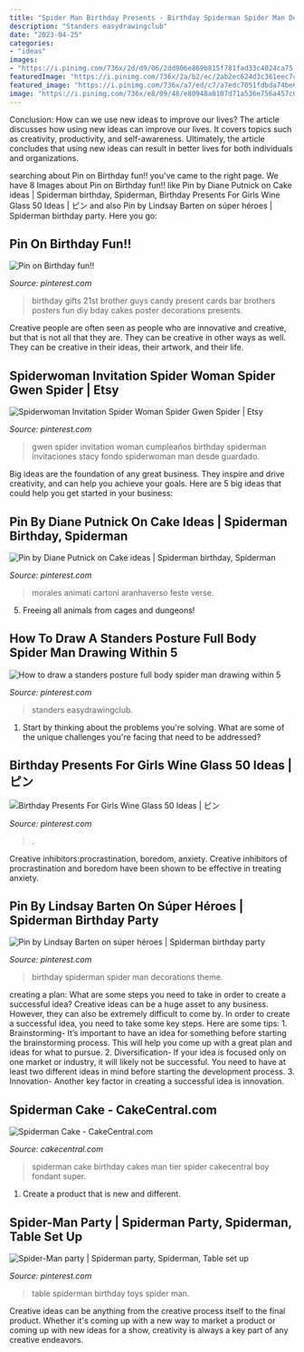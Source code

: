 ```yaml
---
title: "Spider Man Birthday Presents - Birthday Spiderman Spider Man Decorations Theme"
description: "Standers easydrawingclub"
date: "2023-04-25"
categories:
- "ideas"
images:
- "https://i.pinimg.com/736x/2d/d9/06/2dd906e869b815f781fad33c4024ca75.jpg"
featuredImage: "https://i.pinimg.com/736x/2a/b2/ec/2ab2ec624d3c361eec7cabe09091a23e.jpg"
featured_image: "https://i.pinimg.com/736x/a7/ed/c7/a7edc7051fdbda74be663796f54f7742.jpg"
image: "https://i.pinimg.com/736x/e8/09/48/e80948a0107d71a536e756a457c08b46--st-birthday-birthday-gifts.jpg"
---
```



Conclusion: How can we use new ideas to improve our lives?
The article discusses how using new ideas can improve our lives. It covers topics such as creativity, productivity, and self-awareness. Ultimately, the article concludes that using new ideas can result in better lives for both individuals and organizations.

	

		
searching about Pin on Birthday fun!! you've came to the right page. We have 8 Images about Pin on Birthday fun!! like Pin by Diane Putnick on Cake ideas | Spiderman birthday, Spiderman, Birthday Presents For Girls Wine Glass 50 Ideas | ピン and also Pin by Lindsay Barten on súper héroes | Spiderman birthday party. Here you go:
		
    
## Pin On Birthday Fun!!

<img loading=lazy src="https://i.pinimg.com/736x/e8/09/48/e80948a0107d71a536e756a457c08b46--st-birthday-birthday-gifts.jpg" onerror="this.onerror=null;this.src='https://tse1.mm.bing.net/th?id=OIP.ipX4EsLDPILUl29J7GVKoAHaJ3&amp;pid=15.1';" alt="Pin on Birthday fun!!">

_Source: pinterest.com_

>birthday gifts 21st brother guys candy present cards bar brothers posters fun diy bday cakes poster decorations presents. 

	

Creative people are often seen as people who are innovative and creative, but that is not all that they are. They can be creative in other ways as well. They can be creative in their ideas, their artwork, and their life.

    
## Spiderwoman Invitation Spider Woman Spider Gwen Spider | Etsy

<img loading=lazy src="https://i.pinimg.com/736x/2d/d9/06/2dd906e869b815f781fad33c4024ca75.jpg" onerror="this.onerror=null;this.src='https://tse1.mm.bing.net/th?id=OIP.1p2xNNKBc6zeJL5WK79ELAHaHa&amp;pid=15.1';" alt="Spiderwoman Invitation Spider Woman Spider Gwen Spider | Etsy">

_Source: pinterest.com_

>gwen spider invitation woman cumpleaños birthday spiderman invitaciones stacy fondo spiderwoman man desde guardado. 

	

Big ideas are the foundation of any great business. They inspire and drive creativity, and can help you achieve your goals. Here are 5 big ideas that could help you get started in your business:

    
## Pin By Diane Putnick On Cake Ideas | Spiderman Birthday, Spiderman

<img loading=lazy src="https://i.pinimg.com/736x/a7/ed/c7/a7edc7051fdbda74be663796f54f7742.jpg" onerror="this.onerror=null;this.src='https://tse3.mm.bing.net/th?id=OIP.dwTMYiZcGZ2QYgFHbx58HQHaJ3&amp;pid=15.1';" alt="Pin by Diane Putnick on Cake ideas | Spiderman birthday, Spiderman">

_Source: pinterest.com_

>morales animati cartoni aranhaverso feste verse. 

	

5. Freeing all animals from cages and dungeons!

    
## How To Draw A Standers Posture Full Body Spider Man Drawing Within 5

<img loading=lazy src="https://i.pinimg.com/736x/2a/b2/ec/2ab2ec624d3c361eec7cabe09091a23e.jpg" onerror="this.onerror=null;this.src='https://tse2.mm.bing.net/th?id=OIP.yK43Kwoyv-Eat2R2pOg6RgHaKF&amp;pid=15.1';" alt="How to draw a standers posture full body spider man drawing within 5">

_Source: pinterest.com_

>standers easydrawingclub. 

	

1. Start by thinking about the problems you're solving. What are some of the unique challenges you're facing that need to be addressed? 

    
## Birthday Presents For Girls Wine Glass 50 Ideas | ピン

<img loading=lazy src="https://i.pinimg.com/originals/08/25/e1/0825e1142cb45ec978b0933d4880e211.jpg" onerror="this.onerror=null;this.src='https://tse3.mm.bing.net/th?id=OIP.zYVgmW1UGaQw5AwSEkJmPgAAAA&amp;pid=15.1';" alt="Birthday Presents For Girls Wine Glass 50 Ideas | ピン">

_Source: pinterest.com_

>. 

	

Creative inhibitors:procrastination, boredom, anxiety.
Creative inhibitors of procrastination and boredom have been shown to be effective in treating anxiety.

    
## Pin By Lindsay Barten On Súper Héroes | Spiderman Birthday Party

<img loading=lazy src="https://i.pinimg.com/736x/61/97/3d/61973d494c250f3c9c2dd648999deba9.jpg" onerror="this.onerror=null;this.src='https://tse2.mm.bing.net/th?id=OIP.u8Hp0IEA_u6EK4k76wDTfAHaGl&amp;pid=15.1';" alt="Pin by Lindsay Barten on súper héroes | Spiderman birthday party">

_Source: pinterest.com_

>birthday spiderman spider man decorations theme. 

	

creating a plan: What are some steps you need to take in order to create a successful idea?
Creative ideas can be a huge asset to any business. However, they can also be extremely difficult to come by. In order to create a successful idea, you need to take some key steps. Here are some tips: 1. Brainstorming- It’s important to have an idea for something before starting the brainstorming process. This will help you come up with a great plan and ideas for what to pursue. 2. Diversification- If your idea is focused only on one market or industry, it will likely not be successful. You need to have at least two different ideas in mind before starting the development process. 3. Innovation- Another key factor in creating a successful idea is innovation.

    
## Spiderman Cake - CakeCentral.com

<img loading=lazy src="https://cdn001.cakecentral.com/gallery/2015/03/900_885401Jqqe_spiderman-cake.jpg" onerror="this.onerror=null;this.src='https://tse2.mm.bing.net/th?id=OIP.eOc0ryMNWNhtccse5RnGmwHaK1&amp;pid=15.1';" alt="Spiderman Cake - CakeCentral.com">

_Source: cakecentral.com_

>spiderman cake birthday cakes man tier spider cakecentral boy fondant super. 

	

1. Create a product that is new and different.

    
## Spider-Man Party | Spiderman Party, Spiderman, Table Set Up

<img loading=lazy src="https://i.pinimg.com/736x/98/66/44/986644336b935e652aedf7a2c7fe1e08.jpg" onerror="this.onerror=null;this.src='https://tse3.mm.bing.net/th?id=OIP.ZEn7XFT4MgiWNOwb2-lxPQHaJ4&amp;pid=15.1';" alt="Spider-Man party | Spiderman party, Spiderman, Table set up">

_Source: pinterest.com_

>table spiderman birthday toys spider man. 

	

Creative ideas can be anything from the creative process itself to the final product. Whether it's coming up with a new way to market a product or coming up with new ideas for a show, creativity is always a key part of any creative endeavors.

